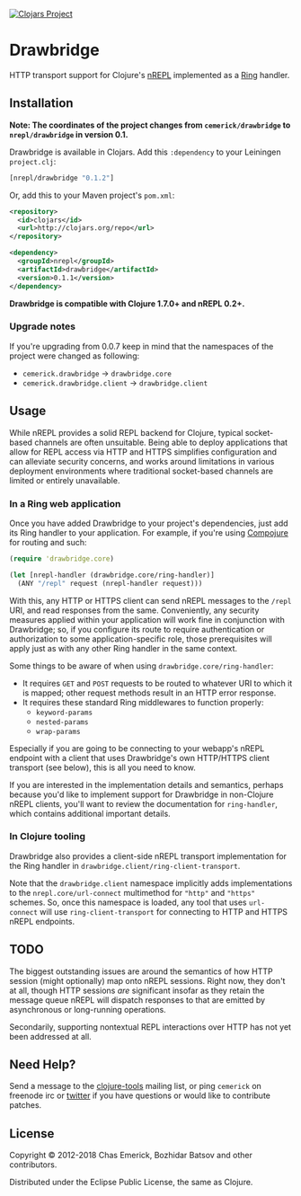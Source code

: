 [![Clojars Project](https://img.shields.io/clojars/v/nrepl/drawbridge.svg)](https://clojars.org/nrepl/drawbridge)

# Drawbridge

HTTP transport support for Clojure's
[nREPL](http://github.com/nrepl/nrepl) implemented as a
[Ring](http://github.com/ring-clojure/ring) handler.

## Installation

**Note: The coordinates of the project changes from `cemerick/drawbridge` to
`nrepl/drawbridge` in version 0.1.**

Drawbridge is available in Clojars. Add this `:dependency` to your Leiningen
`project.clj`:

```clojure
[nrepl/drawbridge "0.1.2"]
```

Or, add this to your Maven project's `pom.xml`:

```xml
<repository>
  <id>clojars</id>
  <url>http://clojars.org/repo</url>
</repository>

<dependency>
  <groupId>nrepl</groupId>
  <artifactId>drawbridge</artifactId>
  <version>0.1.1</version>
</dependency>
```

**Drawbridge is compatible with Clojure 1.7.0+ and nREPL 0.2+.**

### Upgrade notes

If you're upgrading from 0.0.7 keep in mind that the namespaces of the
project were changed as following:

* `cemerick.drawbridge` -> `drawbridge.core`
* `cemerick.drawbridge.client` -> `drawbridge.client`

## Usage

While nREPL provides a solid REPL backend for Clojure, typical
socket-based channels are often unsuitable.  Being able to deploy
applications that allow for REPL access via HTTP and HTTPS simplifies
configuration and can alleviate security concerns, and works around
limitations in various deployment environments where traditional
socket-based channels are limited or entirely unavailable.

### In a Ring web application

Once you have added Drawbridge to your project's dependencies, just
add its Ring handler to your application.  For example, if you're using
[Compojure](https://github.com/weavejester/compojure) for routing and
such:

```clojure
(require 'drawbridge.core)

(let [nrepl-handler (drawbridge.core/ring-handler)]
  (ANY "/repl" request (nrepl-handler request)))
```

With this, any HTTP or HTTPS client can send nREPL messages to the
`/repl` URI, and read responses from the same.  Conveniently, any
security measures applied within your application will work fine in
conjunction with Drawbridge; so, if you configure its route to require
authentication or authorization to some application-specific role, those
prerequisites will apply just as with any other Ring handler in the same
context.

Some things to be aware of when using `drawbridge.core/ring-handler`:

 * It requires `GET` and `POST` requests
   to be routed to whatever URI to which it is mapped; other request
   methods result in an HTTP error response.
 * It requires these standard Ring middlewares to function properly:
   * `keyword-params`
   * `nested-params`
   * `wrap-params`

Especially if you are going to be connecting to your webapp's nREPL
endpoint with a client that uses Drawbridge's own HTTP/HTTPS client
transport (see below), this is all you need to know.

If you are interested in the implementation details and semantics,
perhaps because you'd like to implement support for Drawbridge in
non-Clojure nREPL clients, you'll want to review the documentation for
`ring-handler`, which contains additional important details.

### In Clojure tooling

Drawbridge also provides a client-side nREPL transport implementation
for the Ring handler in `drawbridge.client/ring-client-transport`.

Note that the `drawbridge.client` namespace implicitly adds
implementations to the `nrepl.core/url-connect` multimethod for
`"http"` and `"https"` schemes. So, once this namespace is loaded, any
tool that uses `url-connect` will use `ring-client-transport` for
connecting to HTTP and HTTPS nREPL endpoints.

## TODO

The biggest outstanding issues are around the semantics of how HTTP
session (might optionally) map onto nREPL sessions.  Right now, they
don't at all, though HTTP sessions _are_ significant insofar as they
retain the message queue nREPL will dispatch responses to that are
emitted by asynchronous or long-running operations.

Secondarily, supporting nontextual REPL interactions over HTTP has not
yet been addressed at all.

## Need Help?

Send a message to the [clojure-tools](http://groups.google.com/group/clojure-tools)
mailing list, or ping `cemerick` on freenode irc or
[twitter](http://twitter.com/cemerick) if you have questions
or would like to contribute patches.

## License

Copyright © 2012-2018 Chas Emerick, Bozhidar Batsov and other contributors.

Distributed under the Eclipse Public License, the same as Clojure.
